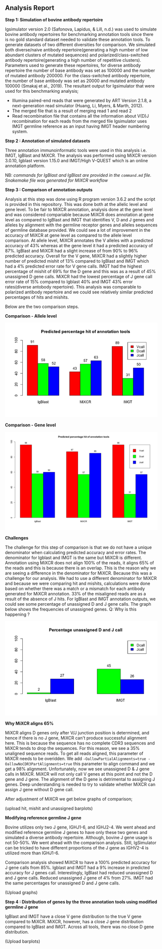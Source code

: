 ## Analysis Report 

**Step 1: Simulation of bovine antibody repertoire**

Igsimulator version 2.0 (Safonova, Lapidus, & Lill, n.d.) was used to simulate bovine antibody repertoires for benchmarking annotation tools since there is no gold standard dataset needed to validate these annotation tools. To generate datasets of two different diversities for comparison. 
We simulated both diverse/naive antibody repertoire(generating a high number of low abundant clusters of mutated sequences) and polarized/class-switched antibody repertoire(generating a high number of repetitive clusters). Parameters used to generate these
repertoires, for diverse antibody repertoire the number of base antibody was set as 100000 and the number of mutated antibody 200000.
For the class-switched antibody repertoire, the number of base antibody was set as 20000 and mutated antibody 100000 (Smakaj et al., 2019)⁠.
The resultant output for Igsimulator that were used for this benchmarking analysis;
 - Illumina paired-end reads that were generated by ART Version 2.1.8, a next-generation read simulator (Huang, Li, Myers, & Marth, 2012). 
 - The merged file that is a result of merging read 1 and read 2 
 - Read recombination file that contains all the information about V(D)J recombination for each reads from the merged file 
Igsimulator uses IMGT germline reference as an input having IMGT header numbering system. 

**Step 2 : Annotation of simulated datasets**

Three annotation immunoinformatic tools were used in this analysis i.e. IMGT, IgBlast and MiXCR. The analysis was performed using MiXCR version 3.0.10, Igblast version 1.15.0 and IMGT/High V-QUEST which is an online annotation platform. 

NB: _commands for IgBlast and IgBlast are provided in the `command.md` file. Snakemake file was generated for MiXCR workflow_

**Step 3 : Comparison of annotation outputs**

Analysis at this step was done using R program version 3.6.2 and the script is provided in this repository. This was done both at the allelic level and gene level. To be fair to MiXCR annotation, analysis done at the gene level and was considered compariable because MiXCR does annotation at gene level as compared to IgBlast and IMGT that identifies V, D and J genes and alleles by alignment with the germline receptor genes and alleles sequences of germline database provided. We could see a lot of improvement in the accuracy of MiXCR at gene level as compared to the allele level comparison.  At allele level, MiXCR annotates the V alleles with a predicted accuracy of 43% whereas at the gene level it had a predicted accuracy of 87%. IgBlast and MiXCR had a slight increase of from 90% to 96% predicted accuracy. Overall for the V gene, MiXCR had a slightly higher number of predicted mishit of 13% compared to IgBlast and IMGT which had a 4% predicted error rate for V gene calls. IMGT had the highest percentage of mishit of 69% for the D gene and this was as a result of 45% unassigned D gene calls. MiXCR had the lowest percentage of J gene call error rate of 15% compared to Igblast 40% and IMGT 43% error rates(diverse antobody repertoire). This analysis was comparable to polarized antibody repertoire and we could see relatively similar predicted percentages of hits and mishits.  

Below are the two comparison steps. 

**Comparison - Allele level**

![Comparison - Allele level](Rplot.jpeg "Predicted accurary at allele level")

**Comparison - Gene level** 

![Comparison - Allele level](gene_level.png "Predicted accurary at gene level")

**Challenges**

The challenge for this step of comparison is that we do not have a unique denominator when calculating predicted accuracy and error rates. The denominator for Igblast and IMGT is the same but MiXCR is different. Annotation using MiXCR does not align 100% of the reads, it aligns 65% of the reads and this is because there is an overlap. This is the reason why we are seeing a difference in the denominator for MiXCR. Because this was a challenge for our analysis. We had to use a different denominator for MiXCR and because we were comparing hit and mishits, calculations were done based on whether there was a match or a mismatch for each antibody generated for MiXCR annotation. 33% of the misaligned reads are as a result of the absence of J hits.
For IgBlast and IMGT annotation outputs, we could see some percentage of unassigned D and J gene calls. The graph below shows the frequencies of unassigned genes. Q: Why is this happening ? 


![unassigned](Rplot02.jpeg "Predicted unassigned genes")

**Why MiXCR aligns 65%**

MiXCR aligns D genes only after V/J junction position is determined, and hence if there is no J gene, MiXCR can't produce successful alignment here. This is because the sequence has no complete CDR3 sequences and MiXCR tends to drop the sequences. For this reason, we see a 35% unaligned sequence reads. 
To get all reads aligned, this parameter of MiXCR needs to be overidden. We add  `-OallowPartialAlignments=true - OallowNoCDR3PartAlignments=true` this parameter to align command and we get a 98% alignment. Unfortunately, now we see unassigned D & J gene calls in MiXCR. MiXCR will not only call V genes at this point and not the D gene and J gene.  The alignment of the D gene is detrimental to assigning J genes. Deep understanding is needed to try to validate whether MiXCR can assign J gene without D gene call.  

After adjustment of MiXCR we get below graphs of comparison; 

(upload hit, mishit and unassigned barplots)

**Modifying reference germline J gene**

Bovine utilizes only two J gene, IGHJ1-6, and IGHJ2-4. We went ahead and modified reference germline J genes to have only these two genes and simulated a diverse antibody repertoire. Although, bovine J gene usage is not 50-50%. We went ahead with the comparison analysis. Still, IgSimulator can be tricked to have different proportions of the J gene as IGHV2-4 is utilized more than IGHJ1-6.  

Comparison analysis showed MiXCR to have a 100% predicted accuracy for J gene calls from 85%. Igblast and IMGT had a 9% increase in predicted accuracy for J genes call. Interestingly, IgBlast had reduced unassigned D and J gene calls. Reduced unassigned J gene of 4% from 27%. IMGT had the same percentages for unassigned D and J gene calls.

(Upload graphs)

**Step 4 : Distribution of genes by the three annotation tools using modified germline J gene**

IgBlast and IMGT have a close V gene distribution to the true V gene compared to MiXCR. MiXCR, however, has a close J gene distribution compared to IgBlast and IMGT. Across all tools, there was no close D gene distribution. 

(Upload barplots)
